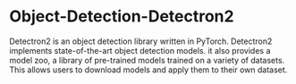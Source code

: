 # Object-Detection-Detectron2
Detectron2 is an object detection library written in PyTorch. Detectron2 implements state-of-the-art object detection models. it also provides a model zoo, a library of pre-trained models trained on a variety of datasets. This allows users to download models and apply them to their own dataset.
